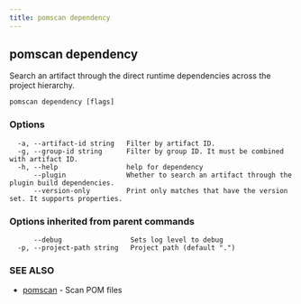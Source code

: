 ```yaml
---
title: pomscan dependency
---	
```


## pomscan dependency

Search an artifact through the direct runtime dependencies across the project hierarchy.

```
pomscan dependency [flags]
```

### Options

```
  -a, --artifact-id string   Filter by artifact ID.
  -g, --group-id string      Filter by group ID. It must be combined with artifact ID.
  -h, --help                 help for dependency
      --plugin               Whether to search an artifact through the plugin build dependencies.
      --version-only         Print only matches that have the version set. It supports properties.
```

### Options inherited from parent commands

```
      --debug                 Sets log level to debug
  -p, --project-path string   Project path (default ".")
```

### SEE ALSO

* [pomscan](_index.md)	 - Scan POM files

